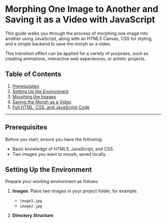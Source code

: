 # Morphing One Image to Another and Saving it as a Video with JavaScript

This guide walks you through the process of morphing one image into another using JavaScript, along with an HTML5 Canvas, CSS for styling, and a simple backend to save the morph as a video. 

This transition effect can be applied for a variety of purposes, such as creating animations, interactive web experiences, or artistic projects.

## Table of Contents

1. [Prerequisites](#prerequisites)
2. [Setting Up the Environment](#setting-up-the-environment)
3. [Morphing the Images](#morphing-the-images)
4. [Saving the Morph as a Video](#saving-the-morph-as-a-video)
5. [Full HTML, CSS, and JavaScript Code](#full-html-css-and-javascript-code)

---

## Prerequisites

Before you start, ensure you have the following:

- Basic knowledge of HTML5, JavaScript, and CSS.
- Two images you want to morph, saved locally.

## Setting Up the Environment

Prepare your working environment as follows:

1. **Images**: Place two images in your project folder, for example:
   - `image1.jpg`
   - `image2.jpg`

2. **Directory Structure**:

